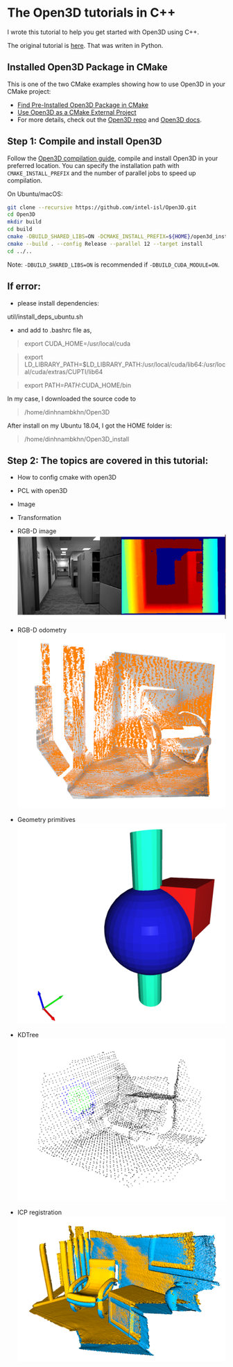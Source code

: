 # The Open3D tutorials in C++

I wrote this tutorial to help you get started with Open3D using C++.

The original tutorial is [here](http://www.open3d.org/docs/latest/tutorial). That was writen in Python.
## Installed Open3D Package in CMake
This is one of the two CMake examples showing how to use Open3D in your CMake
project:

* [Find Pre-Installed Open3D Package in CMake](https://github.com/intel-isl/open3d-cmake-find-package)
* [Use Open3D as a CMake External Project](https://github.com/intel-isl/open3d-cmake-external-project)
* For more details, check out the [Open3D repo](https://github.com/intel-isl/Open3D) and
  [Open3D docs](http://www.open3d.org/docs/release/cpp_project.html).

## Step 1: Compile and install Open3D
Follow the [Open3D compilation guide](http://www.open3d.org/docs/release/compilation.html), 
compile and install Open3D in your preferred location.
You can specify the installation path with `CMAKE_INSTALL_PREFIX` and the number of parallel jobs
to speed up compilation.

On Ubuntu/macOS:
```bash
git clone --recursive https://github.com/intel-isl/Open3D.git
cd Open3D
mkdir build
cd build
cmake -DBUILD_SHARED_LIBS=ON -DCMAKE_INSTALL_PREFIX=${HOME}/open3d_install ..
cmake --build . --config Release --parallel 12 --target install
cd ../..
```
Note: `-DBUILD_SHARED_LIBS=ON` is recommended if `-DBUILD_CUDA_MODULE=ON`.

## If error:
+ please install dependencies: 

util/install_deps_ubuntu.sh

+ and add to .bashrc file as,
> export CUDA_HOME=/usr/local/cuda

> export LD_LIBRARY_PATH=$LD_LIBRARY_PATH:/usr/local/cuda/lib64:/usr/local/cuda/extras/CUPTI/lib64

> export PATH=$PATH:$CUDA_HOME/bin

In my case, I downloaded the source code to 
>/home/dinhnambkhn/Open3D

After install on my Ubuntu 18.04, I got the HOME folder is:
>/home/dinhnambkhn/Open3D_install


## Step 2: The topics are covered in this tutorial:
+ How to config cmake with open3D
+ PCL with open3D
+ Image
+ Transformation
+ RGB-D image
  ![Screenshot](./images/rgbd_img.png)

+ RGB-D odometry
  ![Screenshot](./images/RGBD_odom.png)

+ Geometry primitives
  ![Screenshot](./images/geometry.png)

+ KDTree
  ![Screenshot](./images/kdtree.png)

+ ICP registration
  ![Screenshot](./images/icp.png)


